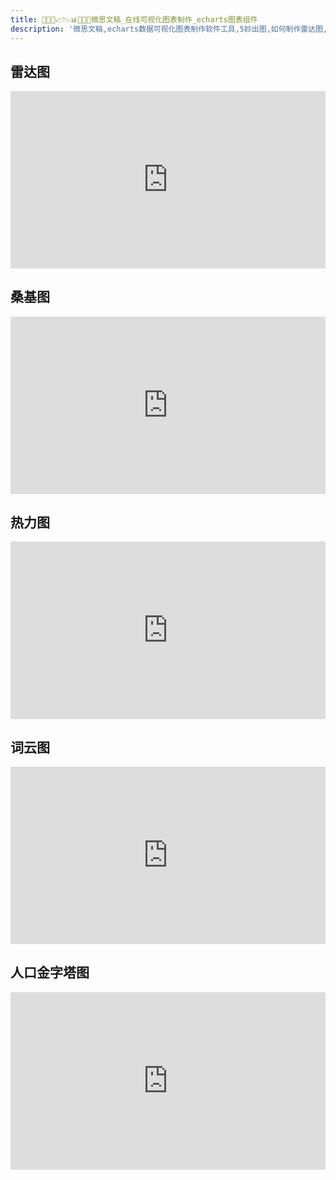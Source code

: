 ```yaml
---
title: 🥉🥇🥈📈📉📊🧡💛💚微思文稿_在线可视化图表制作_echarts图表组件
description: '微思文稿,echarts数据可视化图表制作软件工具,5妙出图,如何制作雷达图,桑基图,热力图,词云图,人口金字塔图'
---
```


## 雷达图
<iframe  
 style="width: 100%;aspect-ratio: 16/9"
 src="https://vslide.cn/slides?showPage=false&id=demo/simple-radar"  
 frameborder=0  
 allowfullscreen>
 </iframe>

## 桑基图
<iframe  
 style="width: 100%;aspect-ratio: 16/9"
 src="https://vslide.cn/slides?showPage=false&id=demo/simple-sankey"  
 frameborder=0  
 allowfullscreen>
 </iframe>

## 热力图
<iframe  
 style="width: 100%;aspect-ratio: 16/9"
 src="https://vslide.cn/slides?showPage=false&id=demo/heat-map"  
 frameborder=0  
 allowfullscreen>
 </iframe>

## 词云图
<iframe  
 style="width: 100%;aspect-ratio: 16/9"
 src="https://vslide.cn/slides?showPage=false&id=demo/word-cloud"  
 frameborder=0  
 allowfullscreen>
 </iframe>

## 人口金字塔图
<iframe  
 style="width: 100%;aspect-ratio: 16/9"
 src="https://vslide.cn/slides?showPage=false&id=demo/pop-pyramid"  
 frameborder=0  
 allowfullscreen>
 </iframe>
